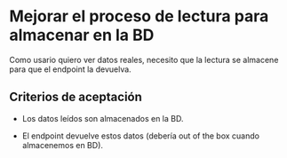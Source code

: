 # Mejorar el proceso de lectura para almacenar en la BD

Como usario quiero ver datos reales, necesito que la lectura se almacene para que el endpoint la devuelva.

## Criterios de aceptación

* Los datos leídos son almacenados en la BD.

* El endpoint devuelve estos datos (debería out of the box cuando almacenemos en BD).
